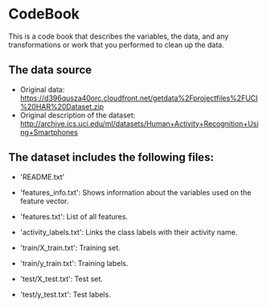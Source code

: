 # CodeBook

This is a code book that describes the variables, the data, and any transformations or work 
that you performed to clean up the data.

## The data source

* Original data: https://d396qusza40orc.cloudfront.net/getdata%2Fprojectfiles%2FUCI%20HAR%20Dataset.zip
* Original description of the dataset: http://archive.ics.uci.edu/ml/datasets/Human+Activity+Recognition+Using+Smartphones

## The dataset includes the following files:

- 'README.txt'


- 'features_info.txt': Shows information about the variables used on the feature vector.


- 'features.txt': List of all features.


- 'activity_labels.txt': Links the class labels with their activity name.


- 'train/X_train.txt': Training set.


- 'train/y_train.txt': Training labels.


- 'test/X_test.txt': Test set.


- 'test/y_test.txt': Test labels.